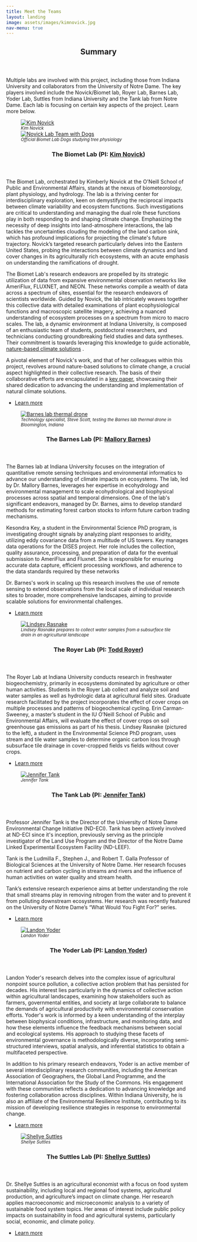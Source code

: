 ```yaml
---
title: Meet the Teams
layout: landing
image: assets/images/kimnovick.jpg
nav-menu: true
---
```


<style>
        figcaption {
            font-size: smaller; /* or a specific value like 0.9em */
            font-style: italic;
        }
</style>






<!-- Main -->
<div id="main">

<!-- summary -->
<section id="one">
	<div class="inner">
		<header class="major">
			<h2>Summary</h2>
		</header>
		<p>Multiple labs are involved with this project, including those from Indiana University and collaborators from the University of Notre Dame. The key players involved include the Novick/Biomet lab, Royer Lab, Barnes Lab, Yoder Lab, Suttles from Indiana University and the Tank lab from Notre Dame. Each lab is focusing on certain key aspects of the project. Learn more below.</p>
	</div>
</section>



<!-- Novick Lab -->
<section id="two" class="spotlights">
	<section>
        <figure class="image"> <!-- Begin figure tag for the image group -->
            <!-- First image with a caption -->
		<a href="generic.html"> <!-- Update href for the second image if necessary -->
                <img src="{% link assets/images/novick.jpg %}" alt="Kim Novick" data-position="center center"/>
            </a>
            <figcaption>Kim Novick</figcaption>
            <!-- Second image with a caption directly below the first one -->
            <a href="generic.html">
                <img src="{% link assets/images/novickdogs.jpg %}" alt="Novick Lab Team with Dogs" data-position="center center"/>
            </a>
            <figcaption>Official Biomet Lab Dogs studying tree physiology</figcaption>
        </figure> 
		<div class="content">
			<div class="inner">
				<header class="major">
    <h3>The Biomet Lab (PI: <a href="https://oneill.indiana.edu/faculty-research/directory/profiles/faculty/full-time/novick-kimberly.html">Kim Novick</a>)</h3>
</header>
				<p>The Biomet Lab, orchestrated by Kimberly Novick at the O'Neill School of Public and Environmental Affairs, stands at the nexus of biometeorology, plant physiology, and hydrology. The lab is a thriving center for interdisciplinary exploration, keen on demystifying the reciprocal impacts between climate variability and ecosystem functions. Such investigations are critical to understanding and managing the dual role these functions play in both responding to and shaping climate change. Emphasizing the necessity of deep insights into land-atmosphere interactions, the lab tackles the uncertainties clouding the modeling of the land carbon sink, which has profound implications for projecting the climate's future trajectory. Novick’s targeted research particularly delves into the Eastern United States, probing the interactions between climate dynamics and land cover changes in its agriculturally rich ecosystems, with an acute emphasis on understanding the ramifications of drought.</p>

<p>The Biomet Lab's research endeavors are propelled by its strategic utilization of data from expansive environmental observation networks like AmeriFlux, FLUXNET, and NEON. These networks compile a wealth of data across a spectrum of sites, essential for the research endeavors of scientists worldwide. Guided by Novick, the lab intricately weaves together this collective data with detailed examinations of plant ecophysiological functions and macroscopic satellite imagery, achieving a nuanced understanding of ecosystem processes on a spectrum from micro to macro scales. The lab, a dynamic environment at Indiana University, is composed of an enthusiastic team of students, postdoctoral researchers, and technicians conducting groundbreaking field studies and data syntheses. Their commitment is towards leveraging this knowledge to guide actionable, <a href="https://onlinelibrary.wiley.com/doi/abs/10.1111/gcb.16156">nature-based climate solutions</a> .</p>

<p>A pivotal element of Novick's work, and that of her colleagues within this project, revolves around nature-based solutions to climate change, a crucial aspect highlighted in their collective research. The basis of their collaborative efforts are encapsulated in a <a href="https://onlinelibrary.wiley.com/doi/abs/10.1111/gcb.16156">key paper</a>, showcasing their shared dedication to advancing the understanding and implementation of natural climate solutions.</p>
				<ul class="actions">
					<li><a href="https://scholar.google.com/citations?user=K5tffpEAAAAJ&hl=en" class="button">Learn more</a></li>
				</ul>
			</div>
		</div>
	</section>
	<section>   <!-- Barnes Lab -->
		<figure class="image"> <!-- Begin figure tag here -->
			<a href="generic.html">
				<img src="{% link assets/images/barnes.jpg %}" alt="Barnes lab thermal drone" data-position="center center" />
			</a>
			<figcaption>Technology specialist, Steve Scott, testing the Barnes lab thermal drone in Bloomington, Indiana</figcaption>
		</figure> <!-- End figure tag here -->
		<div class="content">
			<div class="inner">
				<header class="major">
					<h3>The Barnes Lab (PI: <a href="https://oneill.indiana.edu/faculty-research/directory/profiles/faculty/full-time/barnes-mallory.html">Mallory Barnes</a>)</h3>
				</header>
				<p>The Barnes lab at Indiana University focuses on the integration of quantitative remote sensing techniques and environmental informatics to advance our understanding of climate impacts on ecosystems. The lab, led by Dr. Mallory Barnes, leverages her expertise in ecohydrology and environmental management to scale ecohydrological and biophysical processes across spatial and temporal dimensions. One of the lab's significant endeavors, managed by Dr. Barnes, aims to develop standard methods for estimating forest carbon stocks to inform future carbon trading mechanisms.</p>
					
<p>Kesondra Key, a student in the Environmental Science PhD program, is investigating drought signals by analyzing plant responses to aridity, utilizing eddy covariance data from a multitude of US towers. Key manages data operations for the DISES project. Her role includes the collection, quality assurance, processing, and preparation of data for the eventual submission to AmeriFlux and Fluxnet. She is responsible for ensuring accurate data capture, efficient processing workflows, and adherence to the data standards required by these networks</p>
					
<p>Dr. Barnes's work in scaling up this research involves the use of remote sensing to extend observations from the local scale of individual research sites to broader, more comprehensive landscapes, aiming to provide scalable solutions for environmental challenges.</p>
				<ul class="actions">
					<li><a href="https://scholar.google.com/citations?user=0PxF8zAAAAAJ&hl=en" class="button">Learn more</a></li>
				</ul>
			</div>
		</div>
	</section>
</section>

<section id="three" class="spotlights">
	<section><!-- Royer Lab -->
  		<figure class="image"> <!-- Begin figure tag here -->
			<a href="generic.html">
				<img src="{% link assets/images/royer1.jpg %}" alt="Lindsey Rasnake" data-position="center center" />
			</a>
			<figcaption>Lindsey Rasnake prepares to collect water samples from a subsurface tile drain in an agricultural landscape</figcaption>
		</figure> 
	<div class="content">
			<div class="inner">
				<header class="major">
					<h3>The Royer Lab (PI: <a href="https://oneill.indiana.edu/faculty-research/directory/profiles/faculty/full-time/royer-todd.html">Todd Royer</a>)</h3>
				</header>
				<p>The Royer Lab at Indiana University conducts research in freshwater biogeochemistry, primarily in ecosystems dominated by agriculture or other human activities. Students in the Royer Lab collect and analyze soil and water samples as well as hydrologic data at agricultural field sites. Graduate research facilitated by the project incorporates the effect of cover crops on multiple processes and patterns of biogeochemical cycling. 
Erin Carman-Sweeney, a master’s student in the IU O’Neill School of Public and Environmental Affairs, will evaluate the effect of cover crops on soil greenhouse gas emissions as part of his thesis. Lindsey Rasnake (pictured to the left), a student in the Environmental Science PhD program, uses stream and tile water samples to determine organic carbon loss through subsurface tile drainage in cover-cropped fields vs fields without cover crops.</p>
				<ul class="actions">
					<li><a href="https://royer.lab.indiana.edu/" class="button">Learn more</a></li>
				</ul>
			</div>
		</div>
	</section>
<!-- Tank Lab -->
<section>
		<figure class="image"> <!-- Begin figure tag here -->
			<a href="generic.html">
				<img src="{% link assets/images/tank.jpg %}" alt="Jennifer Tank" data-position="center center" />
			</a>
			<figcaption>Jennifer Tank</figcaption>
		</figure> 
		<div class="content">
			<div class="inner">
				<header class="major">
    <h3>The Tank Lab (PI: <a href="https://biology.nd.edu/people/jennifer-tank/">Jennifer Tank</a>)</h3>
</header>
				<p>Professor Jennifer Tank is the Director of the University of Notre Dame Environmental Change Initiative (ND-ECI). Tank has been actively involved at ND-ECI since it's inception, previously serving as the principle investigator of the Land Use Program and the Director of the Notre Dame Linked Experimental Ecosystem Facility (ND-LEEF). 

Tank is the Ludmilla F., Stephen J., and Robert T. Galla Professor of Biological Sciences at the University of Notre Dame. Her research focuses on nutrient and carbon cycling in streams and rivers and the influence of human activities on water quality and stream health.

Tank’s extensive research experience aims at better understanding the role that small streams play in removing nitrogen from the water and to prevent it from polluting downstream ecosystems. Her research was recently featured on the University of Notre Dame’s “What Would You Fight For?” series.
</p>
				<ul class="actions">
					<li><a href="https://tanklab.weebly.com/" class="button">Learn more</a></li>
				</ul>
			</div>
		</div>
	</section>
	<section>   <!-- Yoder Lab -->
		<figure class="image">
			<a href="generic.html">
				<img src="{% link assets/images/yoder.jpg %}" alt="Landon Yoder" data-position="center center" />
			</a>
			<figcaption>Landon Yoder</figcaption>
		</figure> <!-- End figure tag here -->
		<div class="content">
			<div class="inner">
				<header class="major">
					<h3>The Yoder Lab (PI: <a href="https://oneill.indiana.edu/faculty-research/directory/profiles/faculty/full-time/yoder-landon.html">Landon Yoder</a>)</h3>
				</header>
				<p>Landon Yoder's research delves into the complex issue of agricultural nonpoint source pollution, a collective action problem that has persisted for decades. His interest lies particularly in the dynamics of collective action within agricultural landscapes, examining how stakeholders such as farmers, governmental entities, and society at large collaborate to balance the demands of agricultural productivity with environmental conservation efforts. Yoder's work is informed by a keen understanding of the interplay between biophysical conditions, infrastructure, and monitoring data, and how these elements influence the feedback mechanisms between social and ecological systems. His approach to studying these facets of environmental governance is methodologically diverse, incorporating semi-structured interviews, spatial analysis, and inferential statistics to obtain a multifaceted perspective.</p>

<p>In addition to his primary research endeavors, Yoder is an active member of several interdisciplinary research communities, including the American Association of Geographers, the Global Land Programme, and the International Association for the Study of the Commons. His engagement with these communities reflects a dedication to advancing knowledge and fostering collaboration across disciplines. Within Indiana University, he is also an affiliate of the Environmental Resilience Institute, contributing to its mission of developing resilience strategies in response to environmental change.</p>
				<ul class="actions">
					<li><a href="https://yoder.lab.indiana.edu/index.html" class="button">Learn more</a></li>
				</ul>
			</div>
		</div>
	</section>
	<section><!-- Suttles Lab -->
  		<figure class="image"> <!-- Begin figure tag here -->
			<a href="generic.html">
				<img src="{% link assets/images/suttles.jpg %}" alt="Shellye Suttles" data-position="center center" />
			</a>
			<figcaption>Shellye Suttles</figcaption>
		</figure> 
	<div class="content">
			<div class="inner">
				<header class="major">
					<h3>The Suttles Lab (PI: <a href="https://oneill.indiana.edu/faculty-research/directory/profiles/faculty/full-time/suttles-shellye.html">Shellye Suttles</a>)</h3>
				</header>
				<p>Dr. Shellye Suttles is an agricultural economist with a focus on food system sustainability, including local and regional food systems, agricultural production, and agriculture’s impact on climate change. Her research applies macroeconomic and microeconomic analysis to a variety of sustainable food system topics. Her areas of interest include public policy impacts on sustainability in food and agricultural systems, particularly social, economic, and climate policy.</p>
				<ul class="actions">
					<li><a href="https://scholar.google.com/citations?user=FX196ZcAAAAJ&hl=en" class="button">Learn more</a></li>
				</ul>
			</div>
		</div>
	</section>
</section>


